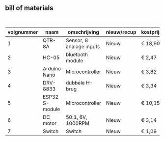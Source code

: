 ## bill of materials
<br />

|volgnummer|naam|omschrijving|nieuw/recup|kostprijs/stuk|aantal|subtotaal|
|----------|----|------------|-----------|---------|------|---------|
|         1| QTR-8A | Sensor, 8 analoge inputs | Nieuw | € 18,90 | 1 | € 18,90 |
|         2| HC-05 | bluetooth module | Nieuw | € 2,47 | 1 | € 2,47 |
|         3| Arduino Nano | Microcontroller | Nieuw | € 3,82 | 1 | € 3,82 |
|         4| DRV-8833 | dubbele H-brug | Nieuw | € 3,34 | 1 | € 3,34 |
|         5| ESP32 S-module | Microcontroller | Nieuw | € 10,15 | 1 | € 10,15 |
|         6| DC motor | 50:1, 6V, 1000RPM | Nieuw | € 3,14 | 1 | € 13,84 |
|         7| Switch | Switch | Nieuw | € 1,09 | 1 | € 1,09 |
